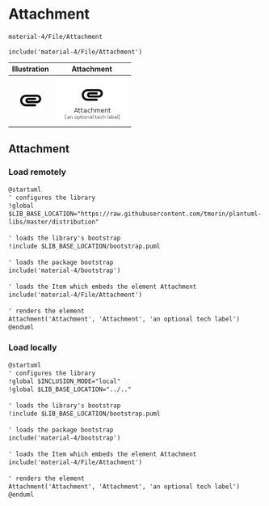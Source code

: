 # Attachment


```text
material-4/File/Attachment
```

```text
include('material-4/File/Attachment')
```



| Illustration | Attachment |
| :---: | :---: |
| ![illustration for Illustration](../../material-4/File/Attachment.png) | ![illustration for Attachment](../../material-4/File/Attachment.Local.png) |




## Attachment

### Load remotely
```plantuml
@startuml
' configures the library
!global $LIB_BASE_LOCATION="https://raw.githubusercontent.com/tmorin/plantuml-libs/master/distribution"

' loads the library's bootstrap
!include $LIB_BASE_LOCATION/bootstrap.puml

' loads the package bootstrap
include('material-4/bootstrap')

' loads the Item which embeds the element Attachment
include('material-4/File/Attachment')

' renders the element
Attachment('Attachment', 'Attachment', 'an optional tech label')
@enduml
```

### Load locally
```plantuml
@startuml
' configures the library
!global $INCLUSION_MODE="local"
!global $LIB_BASE_LOCATION="../.."

' loads the library's bootstrap
!include $LIB_BASE_LOCATION/bootstrap.puml

' loads the package bootstrap
include('material-4/bootstrap')

' loads the Item which embeds the element Attachment
include('material-4/File/Attachment')

' renders the element
Attachment('Attachment', 'Attachment', 'an optional tech label')
@enduml
```


